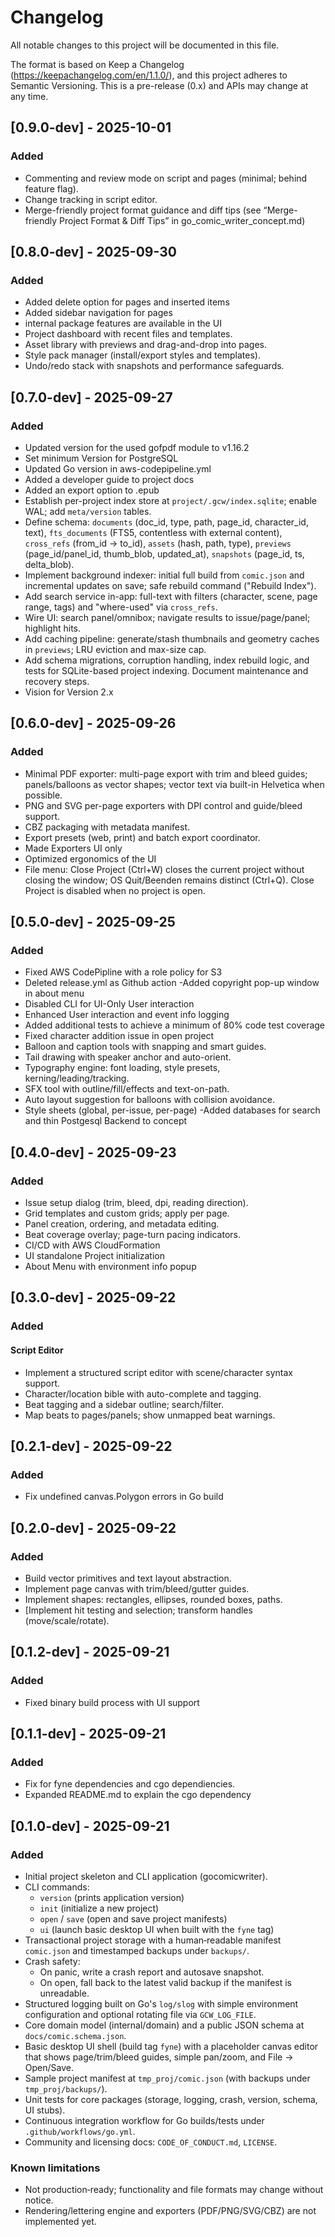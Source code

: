 # Changelog

All notable changes to this project will be documented in this file.

The format is based on Keep a Changelog (https://keepachangelog.com/en/1.1.0/),
and this project adheres to Semantic Versioning. This is a pre-release
(0.x) and APIs may change at any time.

## [0.9.0-dev] - 2025-10-01

### Added
- Commenting and review mode on script and pages (minimal; behind feature flag).
- Change tracking in script editor.
- Merge-friendly project format guidance and diff tips (see “Merge-friendly Project Format & Diff Tips” in go_comic_writer_concept.md)

## [0.8.0-dev] - 2025-09-30 

### Added
- Added delete option for pages and inserted items
- Added sidebar navigation for pages
- internal package features are available in the UI
- Project dashboard with recent files and templates.
- Asset library with previews and drag-and-drop into pages.
- Style pack manager (install/export styles and templates).
- Undo/redo stack with snapshots and performance safeguards.

## [0.7.0-dev] - 2025-09-27

### Added
- Updated version for the used gofpdf module to v1.16.2
- Set minimum Version for PostgreSQL
- Updated Go version in aws-codepipeline.yml
- Added a developer guide to project docs
- Added an export option to .epub
- Establish per-project index store at `project/.gcw/index.sqlite`; enable WAL; add `meta/version` tables.
- Define schema: `documents` (doc_id, type, path, page_id, character_id, text), `fts_documents` (FTS5, contentless with external content), `cross_refs` (from_id → to_id), `assets` (hash, path, type), `previews` (page_id/panel_id, thumb_blob, updated_at), `snapshots` (page_id, ts, delta_blob).
- Implement background indexer: initial full build from `comic.json` and incremental updates on save; safe rebuild command ("Rebuild Index").
- Add search service in-app: full-text with filters (character, scene, page range, tags) and "where-used" via `cross_refs`.
- Wire UI: search panel/omnibox; navigate results to issue/page/panel; highlight hits.
- Add caching pipeline: generate/stash thumbnails and geometry caches in `previews`; LRU eviction and max-size cap.
- Add schema migrations, corruption handling, index rebuild logic, and tests for SQLite-based project indexing. Document maintenance and recovery steps.
- Vision for Version 2.x


## [0.6.0-dev] - 2025-09-26

### Added
- Minimal PDF exporter: multi-page export with trim and bleed guides; panels/balloons as vector shapes; vector text via built-in Helvetica when possible.
- PNG and SVG per-page exporters with DPI control and guide/bleed support.
- CBZ packaging with metadata manifest.
- Export presets (web, print) and batch export coordinator.
- Made Exporters UI only
- Optimized ergonomics of the UI
- File menu: Close Project (Ctrl+W) closes the current project without closing the window; OS Quit/Beenden remains distinct (Ctrl+Q). Close Project is disabled when no project is open.


## [0.5.0-dev] - 2025-09-25

### Added
- Fixed AWS CodePipline with a role policy for S3
- Deleted release.yml as Github action
-Added copyright pop-up window in about menu
- Disabled CLI for UI-Only User interaction
- Enhanced User interaction and event info logging
- Added additional tests to achieve a minimum of 80% code test coverage
- Fixed character addition issue in open project
- Balloon and caption tools with snapping and smart guides.
- Tail drawing with speaker anchor and auto-orient.
- Typography engine: font loading, style presets, kerning/leading/tracking.
- SFX tool with outline/fill/effects and text-on-path.
- Auto layout suggestion for balloons with collision avoidance.
- Style sheets (global, per-issue, per-page)
-Added databases for search and thin Postgesql Backend to concept

## [0.4.0-dev] - 2025-09-23

### Added
- Issue setup dialog (trim, bleed, dpi, reading direction).
- Grid templates and custom grids; apply per page.
- Panel creation, ordering, and metadata editing.
- Beat coverage overlay; page-turn pacing indicators.
- CI/CD with AWS CloudFormation
- UI standalone Project initialization
- About Menu with environment info popup

## [0.3.0-dev] - 2025-09-22

### Added
#### Script Editor
- Implement a structured script editor with scene/character syntax support.
- Character/location bible with auto-complete and tagging.
- Beat tagging and a sidebar outline; search/filter.
- Map beats to pages/panels; show unmapped beat warnings.

## [0.2.1-dev] - 2025-09-22

### Added
- Fix undefined canvas.Polygon errors in Go build

## [0.2.0-dev] - 2025-09-22

### Added
- Build vector primitives and text layout abstraction.
- Implement page canvas with trim/bleed/gutter guides.
- Implement shapes: rectangles, ellipses, rounded boxes, paths.
- [Implement hit testing and selection; transform handles (move/scale/rotate).

## [0.1.2-dev] - 2025-09-21

### Added
- Fixed binary build process with UI support

## [0.1.1-dev] - 2025-09-21

### Added
- Fix for fyne dependencies and cgo dependiencies.
- Expanded README.md to explain the cgo dependency

## [0.1.0-dev] - 2025-09-21

### Added
- Initial project skeleton and CLI application (gocomicwriter).
- CLI commands:
  - `version` (prints application version)
  - `init` (initialize a new project)
  - `open` / `save` (open and save project manifests)
  - `ui` (launch basic desktop UI when built with the `fyne` tag)
- Transactional project storage with a human‑readable manifest `comic.json` and
  timestamped backups under `backups/`.
- Crash safety:
  - On panic, write a crash report and autosave snapshot.
  - On open, fall back to the latest valid backup if the manifest is unreadable.
- Structured logging built on Go's `log/slog` with simple environment configuration
  and optional rotating file via `GCW_LOG_FILE`.
- Core domain model (internal/domain) and a public JSON schema at `docs/comic.schema.json`.
- Basic desktop UI shell (build tag `fyne`) with a placeholder canvas editor that shows
  page/trim/bleed guides, simple pan/zoom, and File → Open/Save.
- Sample project manifest at `tmp_proj/comic.json` (with backups under `tmp_proj/backups/`).
- Unit tests for core packages (storage, logging, crash, version, schema, UI stubs).
- Continuous integration workflow for Go builds/tests under `.github/workflows/go.yml`.
- Community and licensing docs: `CODE_OF_CONDUCT.md`, `LICENSE`.

### Known limitations
- Not production‑ready; functionality and file formats may change without notice.
- Rendering/lettering engine and exporters (PDF/PNG/SVG/CBZ) are not implemented yet.

